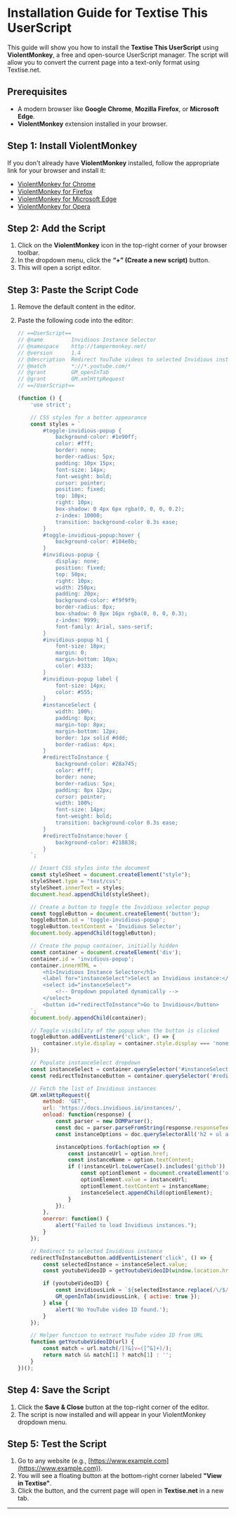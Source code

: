 # Installation Guide for Textise This UserScript

This guide will show you how to install the **Textise This UserScript** using **ViolentMonkey**, a free and open-source UserScript manager. The script will allow you to convert the current page into a text-only format using Textise.net.

## Prerequisites
- A modern browser like **Google Chrome**, **Mozilla Firefox**, or **Microsoft Edge**.
- **ViolentMonkey** extension installed in your browser.

## Step 1: Install ViolentMonkey
If you don't already have **ViolentMonkey** installed, follow the appropriate link for your browser and install it:

- [ViolentMonkey for Chrome](https://chrome.google.com/webstore/detail/violentmonkey/jinjaccalgkegednnccohejagnlnfdag)
- [ViolentMonkey for Firefox](https://addons.mozilla.org/en-US/firefox/addon/violentmonkey/)
- [ViolentMonkey for Microsoft Edge](https://microsoftedge.microsoft.com/addons/detail/violentmonkey/jinjaccalgkegednnccohejagnlnfdag)
- [ViolentMonkey for Opera](https://addons.opera.com/en/extensions/details/violent-monkey/)

## Step 2: Add the Script
1. Click on the **ViolentMonkey** icon in the top-right corner of your browser toolbar.
2. In the dropdown menu, click the **“+” (Create a new script)** button.
3. This will open a script editor.

## Step 3: Paste the Script Code
1. Remove the default content in the editor.
2. Paste the following code into the editor:

    ```javascript
    // ==UserScript==
    // @name         Invidious Instance Selector
    // @namespace    http://tampermonkey.net/
    // @version      1.4
    // @description  Redirect YouTube videos to selected Invidious instance
    // @match        *://*.youtube.com/*
    // @grant        GM_openInTab
    // @grant        GM.xmlHttpRequest
    // ==/UserScript==

    (function () {
        'use strict';

        // CSS styles for a better appearance
        const styles = `
            #toggle-invidious-popup {
                background-color: #1e90ff;
                color: #fff;
                border: none;
                border-radius: 5px;
                padding: 10px 15px;
                font-size: 14px;
                font-weight: bold;
                cursor: pointer;
                position: fixed;
                top: 10px;
                right: 10px;
                box-shadow: 0 4px 6px rgba(0, 0, 0, 0.2);
                z-index: 10000;
                transition: background-color 0.3s ease;
            }
            #toggle-invidious-popup:hover {
                background-color: #104e8b;
            }
            #invidious-popup {
                display: none;
                position: fixed;
                top: 50px;
                right: 10px;
                width: 250px;
                padding: 20px;
                background-color: #f9f9f9;
                border-radius: 8px;
                box-shadow: 0 8px 16px rgba(0, 0, 0, 0.3);
                z-index: 9999;
                font-family: Arial, sans-serif;
            }
            #invidious-popup h1 {
                font-size: 18px;
                margin: 0;
                margin-bottom: 10px;
                color: #333;
            }
            #invidious-popup label {
                font-size: 14px;
                color: #555;
            }
            #instanceSelect {
                width: 100%;
                padding: 8px;
                margin-top: 8px;
                margin-bottom: 12px;
                border: 1px solid #ddd;
                border-radius: 4px;
            }
            #redirectToInstance {
                background-color: #28a745;
                color: #fff;
                border: none;
                border-radius: 5px;
                padding: 8px 12px;
                cursor: pointer;
                width: 100%;
                font-size: 14px;
                font-weight: bold;
                transition: background-color 0.3s ease;
            }
            #redirectToInstance:hover {
                background-color: #218838;
            }
        `;
    
        // Insert CSS styles into the document
        const styleSheet = document.createElement("style");
        styleSheet.type = "text/css";
        styleSheet.innerText = styles;
        document.head.appendChild(styleSheet);
    
        // Create a button to toggle the Invidious selector popup
        const toggleButton = document.createElement('button');
        toggleButton.id = 'toggle-invidious-popup';
        toggleButton.textContent = 'Invidious Selector';
        document.body.appendChild(toggleButton);
    
        // Create the popup container, initially hidden
        const container = document.createElement('div');
        container.id = 'invidious-popup';
        container.innerHTML = `
            <h1>Invidious Instance Selector</h1>
            <label for="instanceSelect">Select an Invidious instance:</label>
            <select id="instanceSelect">
                <!-- Dropdown populated dynamically -->
            </select>
            <button id="redirectToInstance">Go to Invidious</button>
        `;
        document.body.appendChild(container);
    
        // Toggle visibility of the popup when the button is clicked
        toggleButton.addEventListener('click', () => {
            container.style.display = container.style.display === 'none' ? 'block' : 'none';
        });
    
        // Populate instanceSelect dropdown
        const instanceSelect = container.querySelector('#instanceSelect');
        const redirectToInstanceButton = container.querySelector('#redirectToInstance');
    
        // Fetch the list of Invidious instances
        GM.xmlHttpRequest({
            method: 'GET',
            url: 'https://docs.invidious.io/instances/',
            onload: function(response) {
                const parser = new DOMParser();
                const doc = parser.parseFromString(response.responseText, 'text/html');
                const instanceOptions = doc.querySelectorAll('h2 + ul a');
    
                instanceOptions.forEach(option => {
                    const instanceUrl = option.href;
                    const instanceName = option.textContent;
                    if (!instanceUrl.toLowerCase().includes('github')) {
                        const optionElement = document.createElement('option');
                        optionElement.value = instanceUrl;
                        optionElement.textContent = instanceName;
                        instanceSelect.appendChild(optionElement);
                    }
                });
            },
            onerror: function() {
                alert("Failed to load Invidious instances.");
            }
        });
    
        // Redirect to selected Invidious instance
        redirectToInstanceButton.addEventListener('click', () => {
            const selectedInstance = instanceSelect.value;
            const youtubeVideoID = getYoutubeVideoID(window.location.href);
    
            if (youtubeVideoID) {
                const invidiousLink = `${selectedInstance.replace(/\/$/, '')}/watch?v=${youtubeVideoID}`;
                GM_openInTab(invidiousLink, { active: true });
            } else {
                alert('No YouTube video ID found.');
            }
        });
    
        // Helper function to extract YouTube video ID from URL
        function getYoutubeVideoID(url) {
            const match = url.match(/[?&]v=([^&]+)/);
            return match && match[1] ? match[1] : '';
        }
    })();
    ```

## Step 4: Save the Script
1. Click the **Save & Close** button at the top-right corner of the editor.
2. The script is now installed and will appear in your ViolentMonkey dropdown menu.

## Step 5: Test the Script
1. Go to any website (e.g., [https://www.example.com](https://www.example.com)).
2. You will see a floating button at the bottom-right corner labeled **"View in Textise"**.
3. Click the button, and the current page will open in **Textise.net** in a new tab.
---
